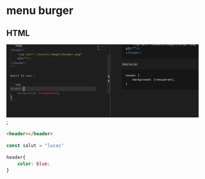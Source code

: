 # menu burger

## HTML

![une image](./code.png);


```html
<header></header>
```

```javascript
const salut = "lucas"
```

```css
header{
    color: blue;
}

```
